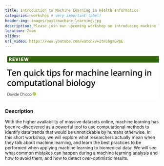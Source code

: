 ```yaml
---
title: Introduction to Machine Learning in Health Informatics
categories: workshop # very important label!
header-img: images/post/machine-learning.jpg
description: Please join our upcoming workshop on introducing machine learning and its best practices by Dr. Davide Chicco a scientific research associate at the Institute of Health Policy, Management and Evaluation at the University of Toronto.
location: Zoom
slides:
url_video: https://www.youtube.com/watch?v=ItPobgsGPpE
---
```


<div class="row">
<div class="col-sm-2"></div>
<div class="col-sm-8">
    <img src="/images/post/machine-learning.jpg">
</div>
<div class="col-sm-2"></div>
</div>

### Description

With the higher availability of massive datasets online, machine learning has been re-discovered as a powerful tool to use computational methods to identify data trends that would be unnoticeable by humans otherwise. In this short workshop, we will explore what researchers actually mean when they talk about machine learning, and learn the best practices to be performed when applying machine learning to biomedical data. We will see what common mistakes can happen during a machine learning analysis and how to avoid them, and how to detect over-optimistic results.